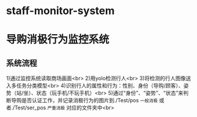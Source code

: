 # staff-monitor-system
导购消极行为监控系统
==================
系统流程
---------
1)通过监控系统读取商场画面\<br>
2)用yolo检测行人\<br>
3)将检测的行人图像送入多任务分类模型\<br>
4)识别行人的属性和行为：性别、身份（导购/顾客）、姿势（站/坐）、状态（玩手机/不玩手机）\<br>
5)通过“身份”、“姿势”、“状态”来判断导购是否认证工作，并记录消极行为的图片到./Test/pos `一般消极` 或者./Test/ser_pos `严重消极` 对应的文件夹中\<br>
